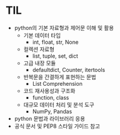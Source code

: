 # TIL

- python의 기본 자료형과 제어문 이해 및 활용
  - 기본 데이터 타입
    - int, float, str, None
  - 컬렉션 자료형
    - list, tuple, set, dict
  - 고급 내장 모듈
    - defaultdict, Counter, itertools
  - 반복문을 간결하게 표현하는 문법
    - List Comprehension
  - 코드 재사용성과 구조화
    - function, class
  - 대규모 데이터 처리 및 분석 도구
    - NumPy, Pandas
- python 문법과 라이브러리 응용
- 공식 문서 및 PEP8 스타일 가이드 참고